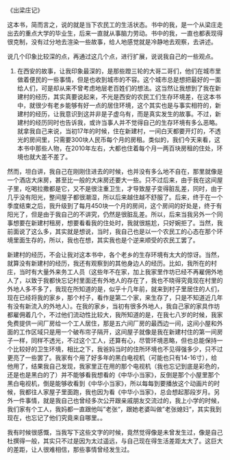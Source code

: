 《出梁庄记》

这本书，简而言之，说的就是当下农民工的生活状态。书中的我，是一个从梁庄走出去的重点大学的毕业生，后来一直就从事脑力劳动。书中的我，一直也都表现得很克制，没有过分地去渲染一些故事，给人地感觉就是冷静地去观察，去讲述。

说几个印象比较深的点，再通过这几个点，进行扩展，说说我自己的一些观点。


1. 在西安的故事，让我印象最深的，是那些蹬三轮的大哥二哥们，他们在城市里做着便民的一些事情，但是也收到城市的不容。这个城市总是想把最好的一面给人们，可是却从来不曾考虑地层老百姓们的想法。这当然让我想到了我在新建村的经历，其实真要说起来，不光是西安的农民工们生存环境差，在这本书中，就很少有老乡能够有好一点的居住环境，这个其实也是与事实相符的，新建村的经历，让我意识到这并非是子虚乌有，而是真实发生的故事。不过，新建村的经历同时也告诉我，或许当事人并不觉得自己的生存环境有多么恶略。就拿我自己来说，当初17年的时候，住在新建村，一间白天都要开灯的，不透光的房间里，只需要300块人民币每个月的房租。类似的，我们今天来看，这本书中那些人物，在2010年左右，大都也住着每个月一两百块房租的住处，环境也就大差不差了。

然而，坦白讲，我自己在刚刚住进去的时候，也并没有多么地不自在，那里就像是一个酒店大床房，甚至比一般的大床房还要大一些。只不过后来，由于我在这间屋子里，吃喝拉撒都是它，又不是很注重卫生，才导致屋子变得脏乱差，同时，由于几乎没有阳光，整间屋子都很潮湿，所以后来越住越不舒服了。后来，终于在一个季度结束之后，我升级到了每月450块一个月的房间，这个房间的好处是，终于有阳光了，但是由于我自己的不讲究，仍然是很脏乱差。所以，后来当我另外一个同事想要在新建村租房，想要看看我的住处时，我就很尴尬，只好婉拒了。当然，我前面说了这么多，其实就是想说，当时，我自己也是以一个农民工的心态在那个环境里面生存的，所以，我也在想，其实我也是个逆来顺受的农民工罢了。

新建村的经历，不会让我对这本书中，各个老乡的生存环境有太大的惊讶。当然，就算没有新建村的经历，我还有观察到的其他身边人的经历。比如，我所在的村庄，当时有大量外来务工人员（这些年不在家，加上我家里作坊已经不再雇佣外地人了，以致于我都快忘记村里面还有外地人的存在了，我也不晓得究竟现在村里的外地人多不多了，我现在所知道的是，似乎十几年前，就来到村子里居住的人们，现在已经将我的家乡，那个村子，看作是第二个家，来生存了，只是不知道近几年有没有新流入的外地人）。在我的家乡，当初有很多外地人，我自己家的家具作坊都雇佣着几个，不过他们流动性比较大，我所知道的是，在我七八岁的时候，我家免费提供一间厂房给一个工人居住，那是五六间厂房的最西边一间，这间小屋和外面的工作区域只是用一个破布帘子隔开，这间屋子就像是我在新建村住的第一间房子一样，同样不透光，不过这个工人，还算有心，尽管环境恶略，但也总能保持一个比较好的卫生环境，相比之下，我爸妈当时的住所环境也不见得强多少，只不过更亮了一些罢了。我家有个用了好多年的黑白电视机（可能也只有14-16寸），给他用了，结果我自己发现，我家里正在用的那个电视机（我也忘记到底是彩色的，还是也是黑白的了）并不能够看我想看的《中华小当家》，反倒是那个小屋里那个黑白电视机，倒是能够收看到《中华小当家》，所以每每到要播放这个动画片的时候，我都往人家屋子里面跑，我也因为看《中华小当家》，总会想起那段岁月。另外一件事情，就是我自己也曾经多次公开跟亲戚朋友交流过的，我上小学的时候，我们家有个工人，我妈都一直跟他叫”老张“，跟她老婆叫做”老张媳妇“，其实我到现在，也忘记了他们究竟来自哪里。。


我有时候很感慨，当我写下这些文字的时候，竟然觉得像是未曾发生过，像是自己杜撰得一般，其实只不过是因为太过遥远，与自己现在得生活差距太大了。这巨大的差距，让人很难相信，那些事情曾经发生过。





